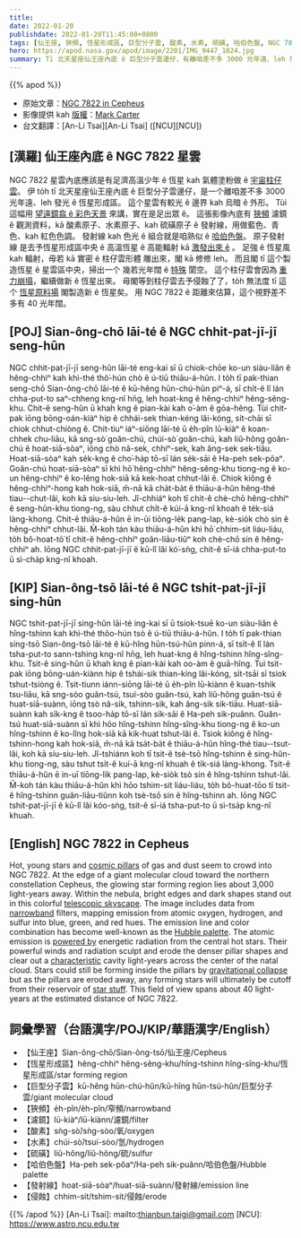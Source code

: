 ```yaml
---
title:
date: 2022-01-20
publishdate: 2022-01-20T11:45:00+0800
tags: [仙王座, 狹頻, 恆星形成區, 巨型分子雲, 酸素, 水素, 硫磺, 哈伯色盤, NGC 7822, 發射線]
hero: https://apod.nasa.gov/apod/image/2201/IMG_9447_1024.jpg
summary: Tī 北天星座仙王座內底 ê 巨型分子雲邊仔，有離咱差不多 3000 光年遠、leh 發光 ê 恆星形成區 NGC 7822。
---
```


{{% apod %}}

- 原始文章：[NGC 7822 in Cepheus](https://apod.nasa.gov/apod/ap220120.html)
- 影像提供 kah [版權][copyright]：[Mark Carter](https://www.instagram.com/midwest_astro/)
- 台文翻譯：[An-Li Tsai][An-Li Tsai] ([NCU][NCU])

## [漢羅] 仙王座內底 ê NGC 7822 星雲
NGC 7822 星雲內底應該是有足濟高溫少年 ê 恆星 kah 氣體塗粉做 ê [宇宙柱仔雲][cosmic pillars]。
伊 to̍h tī 北天星座仙王座內底 ê 巨型分子雲邊仔，是一个離咱差不多 3000 光年遠、leh 發光 ê 恆星形成區。
這个星雲有較光 ê 邊界 kah 烏暗 ê 外形。
Tùi 這幅用 [望遠鏡翕 ê 彩色天景][telescopic skyscape] 來講，實在是足出眾 ê。
這張影像內底有 [狹頻][narrowband] 濾鏡 ê 觀測資料，kā 酸素原子、水素原子、kah 硫磺原子 ê 發射線，用做藍色、青色、kah 紅色色調。
發射線 kah 色光 ê 組合就是咱熟似 ê [哈伯色盤][Hubble palette]。
原子發射線 是去予恆星形成區中央 ê 高溫恆星 ê 高能輻射 kā [激發出來 ê][powered by] 。
足強 ê 恆星風 kah 輻射，毋若 kā 實密 ê 柱仔雲形體 雕出來，閣 kā 修修 leh。
而且閣 tī 這个製造恆星 ê 星雲區中央，掃出一个 幾若光年闊 ê [特殊][characteristic] 閬空。
這个柱仔雲會因為 [重力崩塌][gravitational collapse]，繼續做新 ê 恆星出來。
毋閣等到柱仔雲去予侵蝕了了，to̍h 無法度 tī 這个 [恆星原料場][star stuff] 閣製造新 ê 恆星矣。
用 NGC 7822 ê 距離來估算，這个視野差不多有 40 光年闊。

## [POJ] Sian-ông-chō lāi-té ê NGC chhit-pat-jī-jī seng-hûn
NGC chhit-pat-jī-jī seng-hûn lāi-té eng-kai sī ū chiok-chōe ko-un siàu-liân ê hêng-chhiⁿ kah khì-thé thô͘-hún chò ê ú-tiū thiāu-á-hûn.
I to̍h tī pak-thian seng-chō Sian-ông-chō lāi-té ê kū-hêng hūn-chú-hûn piⁿ-á, sī chi̍t-ê lî lán chha-put-to saⁿ-chheng kng-nî hn̄g, leh hoat-kng ê hêng-chhiⁿ hêng-sêng-khu.
Chit-ê seng-hûn ū khah kng ê pian-kài kah o͘-àm ê gōa-hêng.
Tùi chit-pak iōng bōng-oán-kiàⁿ hip ê chhái-sek thian-kéng lâi-kóng, si̍t-chāi sī chiok chhut-chiòng ê.
Chit-tiuⁿ iáⁿ-siōng lāi-té ū e̍h-pîn lū-kiàⁿ ê koan-chhek chu-liāu, kā sng-sò͘ goân-chú, chúi-sò͘ goân-chú, kah liû-hông goân-chú ê hoat-siā-sòaⁿ, iōng chò nâ-sek, chhiⁿ-sek, kah âng-sek sek-tiāu.
Hoat-siā-sòaⁿ kah se̍k-kng ê cho͘-ha̍p tō-sī lán se̍k-sāi ê Ha-peh sek-pôaⁿ.
Goân-chú hoat-siā-sòaⁿ sī khì hō͘ hêng-chhiⁿ hêng-sêng-khu tiong-ng ê ko-un hêng-chhiⁿ ê ko-lêng hok-siā kā kek-hoat chhut-lâi ê.
Chiok kiông ê hêng-chhiⁿ-hong kah hok-siā, m̄-nā kā cha̍t-ba̍t ê thiāu-á-hûn hêng-thé tiau--chut-lâi, koh kā siu-siu-leh.
Jî-chhiáⁿ koh tī chit-ê chè-chō hêng-chhiⁿ ê seng-hûn-khu tiong-ng, sàu chhut chi̍t-ê kúi-ā kng-nî khoah ê te̍k-siá làng-khong.
Chit-ê thiāu-á-hûn ē in-ūi tiōng-le̍k pang-lap, kè-sio̍k chò sin ê hêng-chhiⁿ chhut-lâi.
M̄-koh tán kàu thiāu-á-hûn khì hō͘ chhim-sit liáu-liáu, to̍h bô-hoat-tō͘ tī chit-ê hêng-chhiⁿ goân-liāu-tiûⁿ koh chè-chō sin ê hêng-chhiⁿ ah.
Iōng NGC chhit-pat-jī-jī ê kū-lî lâi kó͘-sǹg, chit-ê sī-iá chha-put-to ū sì-cha̍p kng-nî khoah.

## [KIP] Sian-ông-tsō lāi-té ê NGC tshit-pat-jī-jī sing-hûn
NGC tshit-pat-jī-jī sing-hûn lāi-té ing-kai sī ū tsiok-tsuē ko-un siàu-liân ê hîng-tshinn kah khì-thé thôo-hún tsò ê ú-tiū thiāu-á-hûn.
I to̍h tī pak-thian sing-tsō Sian-ông-tsō lāi-té ê kū-hîng hūn-tsú-hûn pinn-á, sī tsi̍t-ê lî lán tsha-put-to sann-tshing kng-nî hn̄g, leh huat-kng ê hîng-tshinn hîng-sîng-khu.
Tsit-ê sing-hûn ū khah kng ê pian-kài kah oo-àm ê guā-hîng.
Tuì tsit-pak iōng bōng-uán-kiànn hip ê tshái-sik thian-kíng lâi-kóng, si̍t-tsāi sī tsiok tshut-tsiòng ê.
Tsit-tiunn iánn-siōng lāi-té ū e̍h-pîn lū-kiànn ê kuan-tshik tsu-liāu, kā sng-sòo guân-tsú, tsuí-sòo guân-tsú, kah liû-hông guân-tsú ê huat-siā-suànn, iōng tsò nâ-sik, tshinn-sik, kah âng-sik sik-tiāu.
Huat-siā-suànn kah si̍k-kng ê tsoo-ha̍p tō-sī lán si̍k-sāi ê Ha-peh sik-puânn.
Guân-tsú huat-siā-suànn sī khì hōo hîng-tshinn hîng-sîng-khu tiong-ng ê ko-un hîng-tshinn ê ko-lîng hok-siā kā kik-huat tshut-lâi ê.
Tsiok kiông ê hîng-tshinn-hong kah hok-siā, m̄-nā kā tsa̍t-ba̍t ê thiāu-á-hûn hîng-thé tiau--tsut-lâi, koh kā siu-siu-leh.
Jî-tshiánn koh tī tsit-ê tsè-tsō hîng-tshinn ê sing-hûn-khu tiong-ng, sàu tshut tsi̍t-ê kuí-ā kng-nî khuah ê ti̍k-siá làng-khong.
Tsit-ê thiāu-á-hûn ē in-uī tiōng-li̍k pang-lap, kè-sio̍k tsò sin ê hîng-tshinn tshut-lâi.
M̄-koh tán kàu thiāu-á-hûn khì hōo tshim-sit liáu-liáu, to̍h bô-huat-tōo tī tsit-ê hîng-tshinn guân-liāu-tiûnn koh tsè-tsō sin ê hîng-tshinn ah.
Iōng NGC tshit-pat-jī-jī ê kū-lî lâi kóo-sǹg, tsit-ê sī-iá tsha-put-to ū sì-tsa̍p kng-nî khuah.

## [English] NGC 7822 in Cepheus
Hot, young stars and [cosmic pillars][cosmic pillars] of gas and dust seem to crowd into NGC 7822.
At the edge of a giant molecular cloud toward the northern constellation Cepheus, the glowing star forming region lies about 3,000 light-years away.
Within the nebula, bright edges and dark shapes stand out in this colorful [telescopic skyscape][telescopic skyscape].
The image includes data from [narrowband][narrowband] filters, mapping emission from atomic oxygen, hydrogen, and sulfur into blue, green, and red hues.
The emission line and color combination has become well-known as the [Hubble palette][Hubble palette].
The atomic emission is [powered by][powered by] energetic radiation from the central hot stars.
Their powerful winds and radiation sculpt and erode the denser pillar shapes and clear out a [characteristic][characteristic] cavity light-years across the center of the natal cloud.
Stars could still be forming inside the pillars by [gravitational collapse][gravitational collapse] but as the pillars are eroded away, any forming stars will ultimately be cutoff from their reservoir of [star stuff][star stuff].
This field of view spans about 40 light-years at the estimated distance of NGC 7822.


## 詞彙學習（台語漢字/POJ/KIP/華語漢字/English）
- 【仙王座】Sian-ông-chō/Sian-ông-tsō/仙王座/Cepheus
- 【恆星形成區】hêng-chhiⁿ hêng-sêng-khu/hîng-tshinn hîng-sîng-khu/恆星形成區/star forming region
- 【巨型分子雲】kū-hêng hūn-chú-hûn/kū-hîng hūn-tsú-hûn/巨型分子雲/giant molecular cloud
- 【狹頻】e̍h-pîn/e̍h-pîn/窄頻/narrowband
- 【濾鏡】lū-kiàⁿ/lū-kiànn/濾鏡/filter
- 【酸素】sǹg-sò͘/sǹg-sòo/氧/oxygen
- 【水素】chúi-sò͘/tsuí-sòo/氫/hydrogen
- 【硫磺】liû-hông/liû-hông/硫/sulfur
- 【哈伯色盤】Ha-peh sek-pôaⁿ/Ha-peh sik-puânn/哈伯色盤/Hubble palette
- 【發射線】hoat-siā-sòaⁿ/huat-siā-suànn/發射線/emission line
- 【侵蝕】chhim-sit/tshim-sit/侵蝕/erode

{{% /apod %}}
[An-Li Tsai]: mailto:thianbun.taigi@gmail.com
[NCU]: https://www.astro.ncu.edu.tw

[copyright]: https://apod.nasa.gov/apod/fap/lib/about_apod.html#srapply

[cosmic pillars]:http://www.eso.org/public/news/eso1518/
[telescopic skyscape]:https://www.instagram.com/p/CY4FNczLdOy/
[narrowband]:https://apod.nasa.gov/apod/ap060324.html
[Hubble palette]:https://hubblesite.org/contents/articles/the-meaning-of-light-and-color
[powered by]:https://apod.nasa.gov/apod/ap051223.html
[characteristic]:https://apod.nasa.gov/apod/ap150225.html
[gravitational collapse]:http://hyperphysics.phy-astr.gsu.edu/hbase/astro/gravc.html#c1
[star stuff]:https://hubblesite.org/contents/news-releases/2015/news-2015-01.html
